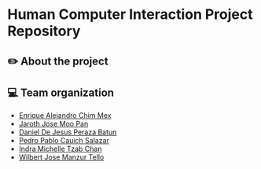# Human Computer Interaction Project Repository

## :pencil2: About the project


## :computer: Team organization
  * [Enrique Alejandro Chim Mex](https://github.com/Enrique325)
  * [Jaroth Jose Moo Pan](https://github.com/Jarotho)
  * [Daniel De Jesus Peraza Batun]()
  * [Pedro Pablo Cauich Salazar]()
  * [Indra Michelle Tzab Chan]()
  * [Wilbert Jose Manzur Tello]()
